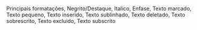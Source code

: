 Principais formatações, 
Negrito/Destaque, 
Italico, 
Enfase, 
Texto marcado,
Texto pequeno, 
Texto inserido, 
Texto sublinhado,
Texto deletado,
Texto sobrescrito,
Texto excluido,
Texto subscrito
